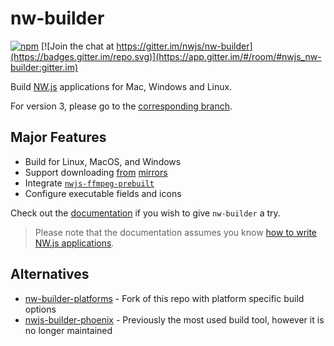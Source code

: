 # nw-builder

[![npm](https://img.shields.io/npm/v/nw-builder/latest)](https://www.npmjs.com/package/nw-builder/v/latest)
[![Join the chat at https://gitter.im/nwjs/nw-builder](https://badges.gitter.im/repo.svg)](https://app.gitter.im/#/room/#nwjs_nw-builder:gitter.im)

Build [NW.js](https://github.com/nwjs/nw.js) applications for Mac, Windows and Linux.

For version 3, please go to the [corresponding branch](https://github.com/nwutils/nw-builder/tree/v3).

## Major Features

- Build for Linux, MacOS, and Windows
- Support downloading [from](https://npm.taobao.org/mirrors/nwjs) [mirrors](https://npmmirror.com/mirrors/nwjs)
- Integrate [`nwjs-ffmpeg-prebuilt`](https://github.com/nwjs-ffmpeg-prebuilt/nwjs-ffmpeg-prebuilt)
- Configure executable fields and icons

Check out the [documentation](https://nwutils.io/nw-builder/) if you wish to give `nw-builder` a try.

> Please note that the documentation assumes you know [how to write NW.js applications](https://nwjs.readthedocs.io/en/latest/For%20Users/Getting%20Started/).

## Alternatives

- [nw-builder-platforms](https://github.com/naviapps/nw-builder-platforms) - Fork of this repo with platform specific build options
- [nwjs-builder-phoenix](https://github.com/evshiron/nwjs-builder-phoenix) - Previously the most used build tool, however it is no longer maintained
